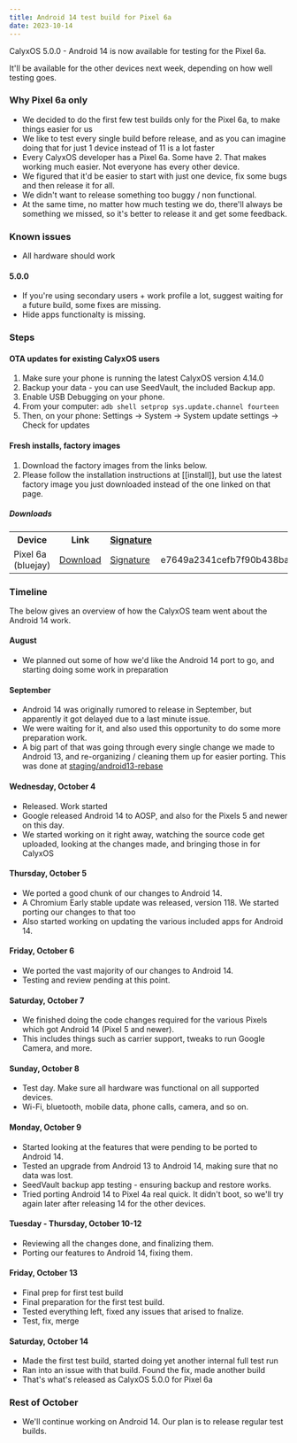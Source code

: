 ```yaml
---
title: Android 14 test build for Pixel 6a
date: 2023-10-14
---
```


CalyxOS 5.0.0 - Android 14 is now available for testing for the Pixel 6a.

It'll be available for the other devices next week, depending on how well testing goes.

### Why Pixel 6a only
* We decided to do the first few test builds only for the Pixel 6a, to make things easier for us
* We like to test every single build before release, and as you can imagine doing that for just 1 device instead of 11 is a lot faster
* Every CalyxOS developer has a Pixel 6a. Some have 2. That makes working much easier. Not everyone has every other device.
* We figured that it'd be easier to start with just one device, fix some bugs and then release it for all.
* We didn't want to release something too buggy / non functional.
* At the same time, no matter how much testing we do, there'll always be something we missed, so it's better to release it and get some feedback.

### Known issues
* All hardware should work
#### 5.0.0
* If you're using secondary users + work profile a lot, suggest waiting for a future build, some fixes are missing.
* Hide apps functionalty is missing.

### Steps
#### OTA updates for existing CalyxOS users
1. Make sure your phone is running the latest CalyxOS version 4.14.0
1. Backup your data - you can use SeedVault, the included Backup app.
1. Enable USB Debugging on your phone.
1. From your computer: `adb shell setprop sys.update.channel fourteen`
1. Then, on your phone: Settings -> System -> System update settings -> Check for updates

#### Fresh installs, factory images
1. Download the factory images from the links below.
2. Please follow the installation instructions at [[install]], but use the latest factory image you just downloaded instead of the one linked on that page.

##### Downloads

<table class="table table-striped download">
  <tr><th>Device</th><th>Link</th><th><a href="{{ '/get/verify' | relative_url }}">Signature</a></th><th>SHA256</th></tr>
  <tr>
    <td>Pixel 6a (bluejay)</td>
    <td><a href="https://release.calyxinstitute.org/bluejay-factory-23500002.zip">Download</a></td>
    <td><a href="https://release.calyxinstitute.org/bluejay-factory-23500002.zip.minisig">Signature</a></td>
    <td class="hash">e7649a2341cefb7f90b438ba68259588f961524c05ed0919a6f34ca85fae1435</td>
  </tr>
</table>

### Timeline

The below gives an overview of how the CalyxOS team went about the Android 14 work.

#### August
* We planned out some of how we'd like the Android 14 port to go,
  and starting doing some work in preparation

#### September
* Android 14 was originally rumored to release in September,
  but apparently it got delayed due to a last minute issue.
* We were waiting for it, and also used this opportunity to do
  some more preparation work.
* A big part of that was going through every single change we
  made to Android 13, and re-organizing / cleaning them up
  for easier porting. This was done at [staging/android13-rebase](https://review.calyxos.org/q/branch:staging/android13-rebase)

#### Wednesday, October 4
* Released. Work started
* Google released Android 14 to AOSP, and also for the Pixels 5 and newer on this day.
* We started working on it right away, watching the source code get uploaded, looking at the changes made, and bringing those in for CalyxOS

#### Thursday, October 5
* We ported a good chunk of our changes to Android 14.
* A Chromium Early stable update was released, version 118. We started porting our changes to that too
* Also started working on updating the various included apps for Android 14.

#### Friday, October 6
* We ported the vast majority of our changes to Android 14.
* Testing and review pending at this point.

#### Saturday, October 7
* We finished doing the code changes required for the various Pixels which got Android 14 (Pixel 5 and newer).
* This includes things such as carrier support, tweaks to run Google Camera, and more.

#### Sunday, October 8
* Test day. Make sure all hardware was functional on all supported devices.
* Wi-Fi, bluetooth, mobile data, phone calls, camera, and so on.

#### Monday, October 9
* Started looking at the features that were pending to be ported to Android 14.
* Tested an upgrade from Android 13 to Android 14, making sure that no data was lost.
* SeedVault backup app testing - ensuring backup and restore works.
* Tried porting Android 14 to Pixel 4a real quick. It didn't boot, so we'll try again later after releasing 14 for the other devices.

#### Tuesday - Thursday, October 10-12
* Reviewing all the changes done, and finalizing them.
* Porting our features to Android 14, fixing them.

#### Friday, October 13
* Final prep for first test build
* Final preparation for the first test build.
* Tested everything left, fixed any issues that arised to fnalize.
* Test, fix, merge

#### Saturday, October 14
* Made the first test build, started doing yet another internal full test run
* Ran into an issue with that build. Found the fix, made another build
* That's what's released as CalyxOS 5.0.0 for Pixel 6a

### Rest of October
* We'll continue working on Android 14. Our plan is to release regular test builds.

